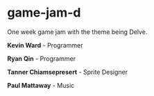 # game-jam-d
One week game jam with the theme being Delve.

**Kevin Ward** - Programmer

**Ryan Qin** - Programmer

**Tanner Chiamsepresert** - Sprite Designer

**Paul Mattaway** - Music
